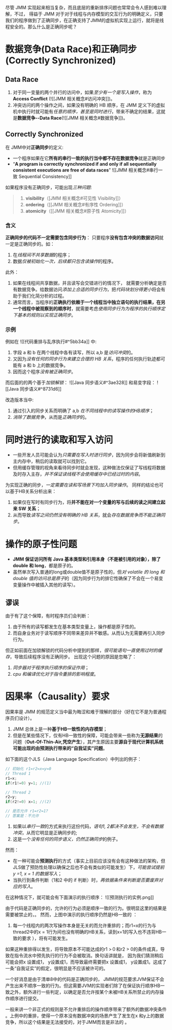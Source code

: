 尽管 JMM 实现起来相当复杂，而且底层的重新排序问题也常常会令人感到难以理解，不过， 得益于 JMM 对于对于线程与内存模型的交互行为的明确定义，只要我们的程序做到了正确同步，在正确支持了JMM的虚拟机实现上运行，就将是线程安全的。那么什么是正确同步呢？

# 数据竞争(Data Race)和正确同步(Correctly Synchronized)
## Data Race
1. 对于同一变量的两个并行的访问中，如果*至少有一个是写入操作*，称为 **Access Conflict** (![[JMM 相关概念#访问冲突]])。
2. 冲突访问的两个操作之间，如果没有明确的 HB 顺序，在 JMM 定义下的虚拟机中执行时就可能有*任意的顺序，甚至是同时进行*，带来不确定的结果，这就是**数据竞争--Data Race**(![[JMM 相关概念#数据竞争]])。

## Correctly Synchronized
在 JMM中对**正确同步**的定义: 
- 一个程序如果在它**所有的串行一致的执行当中都不存在数据竞争**就是正确同步
- “**A program is correctly synchronized if and only if all sequentially consistent executions are free of data races**”
![[JMM 相关概念#串行一致 Sequential Consistency]]

如果程序没有正确同步，可能出现*三种问题*: 
> 1. **visibility**（[JMM 相关概念#可见性 Visibility]]）
> 2. **ordering**（[[JMM 相关概念#有序性 Ordering]]）
> 3. **atomicity**（[[JMM 相关概念#原子性 Atomicity]]）

### 含义
**正确同步的代码不一定需要包含同步行为**：
只要程序**没有包含冲突的数据访问**就一定是正确同步的。如：
1. 在*线程间不共享数据*的程序；
2. 数据*仅被初始化一次，后续都只包含读操作*的程序。

此外：
1. 如果在线程间共享数据，并且读写会交错进行的情况下， 就需要分析确定是否有数据竞争。给数据访问*添加上合适的同步行为*，把*代码块划分得更小*将会有助于我们化简分析的过程。
2. 通常而言，当程序的**正确执行依赖于一个线程当中独立语句的执行结果，在另一个线程中被观察到的顺序时**，就需要考虑*使用同步行为为程序的执行顺序定下基本的规则以实现正确同步*。

### 示例
例如在 ![[代码重排与乱序执行#^5bb34a]]  中:
1. 字段 a 和 b 在两个线程中各有读写，所以 a,b 是*访问冲突*的。
2. 又因为*没有任何的同步行为来建立合理的 HB 关系*，程序的任何执行轨迹都可能有 a 和 b 上的数据竞争。
3. 因而这个程序*没有被正确同步*。

而后面的的两个基于*加锁解锁*：
![[Java 同步语义#^3ae328]]
和易变字段：
![[Java 同步语义#^8731d6]]

改造版本当中:
1. 通过引入的同步关系而明确了 a,b *在不同线程中的读写操作的HB顺序*；
2. *消除了数据竞争*，从而是*正确同步*的。


# 同时进行的读取和写入访问

- 一些开发人员可能会认为*只需要在写入时进行同步*，因为同步会将新值刷新到主内存中，稍后的读取就可以找到它。
- 但用缓存管理的视角来看待同步时就会发现，这种做法仅保证了写线程将数据及时存入主存，*并不保证读线程不会使用缓存中已经过时的内容*。

为实现正确的同步，*一定需要在读和写场景下均加入同步操作*。
同样的结论也可以基于HB关系分析出来：
1. 如果仅在写时有同步行为，将**并不能在对一个变量的写与后续的读之间建立起来 SW 关系**；
2. 从而导致*读写之间仍然没有明确的 HB 关系*，就会*存在数据竞争而不能正确同步*。


# 操作的原子性问题

- **JMM 保证访问所有 Java 基本类型和引用本身（不是被引用的对象），除了 double 和 long**，都是原子的。
- 虽然单次写入普通的long或double值不是原子性的，但*对 volatile 的 long 和 double 值的访问总是原子*的（因为同步行为的排它性确保了不会在一个易变变量操作中被插入其他的读写）。

## 谬误
由于有了这个保障，有时程序员们会判断：
1. 由于所有的读写都发生在基本类型变量上，操作都是原子性的。
2. 而自身业务对于读写顺序不同带来差异并不敏感。从而认为无需要再引入同步行为。

但正如前面在加锁解锁的代码分析中提到的那样，*很可能语句一直使用过时的缓存*，导致后续程序没有正确同步。
出现这个问题的原因是忽略了：
1. *同步器对于程序执行顺序的保证作用*；
2. *cpu 和编译优化对于指令重排的影响程度*。

# 因果率（Causality）要求

因果率是 JMM 的规范定义当中最为晦涩和难于理解的部分（好在它不是为普通程序员们设计）。
1. JMM 总体上是一种**基于HB一致性的内存模型**；
2. 但是在某些情况下，仅有HB一致性的保障，可能会带来一些称为**无源结果**的问题（**Out-Of-Thin-Air,凭空产生**），其产生原因主要**源自于现代计算机系统可能出现的由预测执行带来的“自我证实”问题**。

如下面的这个JLS（Java Language Specification）中列出的例子：

```java
// 初始化 r1=r2=x=y=0
// Thread 1
r1=x;
if(r1!=0) y=1; //(1)

// Thread 2
r2=y;
if(r2!=0) x=1; //(2)

// 是否允许 r1=r2=1?
// 答案是：不允许
```

1. 如果以*串行一致*的方式来执行这份代码，*语句1, 2都决不会发生，不会有数据冲突*，从而它明显是正确同步的;
2. 这是一个*没有任何的同步语义，仍然正确同步*的例子。


然而：
- 在一种可能会**预测执行**的方式（事实上目前应该没有会有这种做法的架构，但JLS做了预防性处理以确保之后也不会有类似的可能发生）下，*可能尝试提前 y =1, x = 1 的数据写入*；
- 当执行到条件判断（1和2 中的 if 判断）时，*再依据条件来判断是否要废弃对应的写入*。

在这种情况下，就可能会有下面演示的执行顺序：
![[预测执行的实例.png]]

由于代码是正确同步的，允许的行为必须是顺序一致的行为。很明显这里的结果是需要被禁止的，。
然而，上图中演示的执行顺序仍然是HB一致的 ：
1. 每一个线程内的两次写操作本身是无关的而允许重排的；而r1=x的行为与thread2中的x = 1行为间也没有明确的HB关系，读到x=1的写入也不违背HB一致的要求 ），将有可能发生。

  

如果这种重排得以发生，将导致原本不可能达成的r1 >０和r2 > 0的条件成真，导致在指令流水中预先执行的行为不会被取消。换句话讲就是， 因为我们猜测稍后可能会把x 设置成1， y设置成1，而导致最终需要把x 设置成1， y设置成1。这成了一条“自我证实”的假定，很明显是不应该被许可的。

  

一个好消息是由于清单8中的代码是正确同步的， JMM的规范要求JVM保证不会产生出来不顺序一致的行为。但这需要JVM的实现者们除了在保证执行顺序HB一致之外，额外进行一些判定，以确定是否允许按某个未被HB关系所禁止的内存操作顺序进行提交。

  

一般来讲一个非正式的规则是不允许重排后的操作顺序带来了额外的数据冲突条件 。上例中的重排，使得一个原本没有数据冲突的场景产生了发生在x 和y上的数据竞争，所以这个结果是无法接受的，对于JMM而言是非法的 。